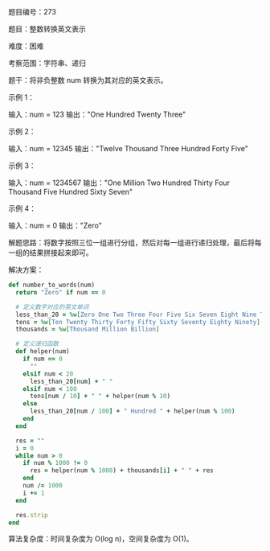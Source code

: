 题目编号：273

题目：整数转换英文表示

难度：困难

考察范围：字符串、递归

题干：将非负整数 num 转换为其对应的英文表示。

示例 1：

输入：num = 123
输出："One Hundred Twenty Three"

示例 2：

输入：num = 12345
输出："Twelve Thousand Three Hundred Forty Five"

示例 3：

输入：num = 1234567
输出："One Million Two Hundred Thirty Four Thousand Five Hundred Sixty Seven"

示例 4：

输入：num = 0
输出："Zero"

解题思路：将数字按照三位一组进行分组，然后对每一组进行递归处理，最后将每一组的结果拼接起来即可。

解决方案：

```ruby
def number_to_words(num)
  return "Zero" if num == 0

  # 定义数字对应的英文单词
  less_than_20 = %w[Zero One Two Three Four Five Six Seven Eight Nine Ten Eleven Twelve Thirteen Fourteen Fifteen Sixteen Seventeen Eighteen Nineteen]
  tens = %w[Ten Twenty Thirty Forty Fifty Sixty Seventy Eighty Ninety]
  thousands = %w[Thousand Million Billion]

  # 定义递归函数
  def helper(num)
    if num == 0
      ""
    elsif num < 20
      less_than_20[num] + " "
    elsif num < 100
      tens[num / 10] + " " + helper(num % 10)
    else
      less_than_20[num / 100] + " Hundred " + helper(num % 100)
    end
  end

  res = ""
  i = 0
  while num > 0
    if num % 1000 != 0
      res = helper(num % 1000) + thousands[i] + " " + res
    end
    num /= 1000
    i += 1
  end

  res.strip
end
```

算法复杂度：时间复杂度为 O(log n)，空间复杂度为 O(1)。